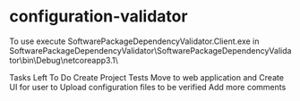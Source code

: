 # configuration-validator

To use execute SoftwarePackageDependencyValidator.Client.exe in SoftwarePackageDependencyValidator\SoftwarePackageDependencyValidator\bin\Debug\netcoreapp3.1\

Tasks Left To Do
Create Project Tests
Move to web application and Create UI for user to Upload configuration files to be verified
Add more comments